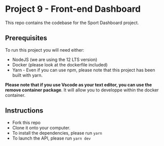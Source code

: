 # Project 9 - Front-end Dashboard

This repo contains the codebase for the Sport Dashboard project.

## Prerequisites

To run this project you will need either:
- NodeJS (we are using the 12 LTS version)
- Docker (please look at the dockerfile included)
- Yarn - Even if you can use npm, please note that this project has been built with yarn.

**Please note that if you use Vscode as your text editor, you can use the remove container package**.
It will allow you to developpe within the docker container.


## Instructions

- Fork this repo
- Clone it onto your computer.
- To install the dependencies, please run `yarn`
- To launch the API, please run `yarn dev`

